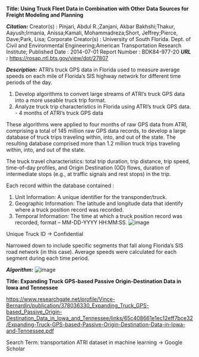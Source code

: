 **Title: Using Truck Fleet Data in Combination with Other Data Sources for Freight Modeling and Planning**

***Citation:*** Creator(s) : Pinjari, Abdul R.;Zanjani, Akbar Bakhshi;Thakur, Aayush;Irmania, Anissa;Kamali, Mohammadreza;Short, Jeffrey;Pierce, Dave;Park, Lisa;
Corporate Creator(s) : University of South Florida. Dept. of Civil and Environmental Engineering;American Transportation Research Institute;
Published Date : 2014-07-01
Report Number : BDK84-977-20
***URL :*** https://rosap.ntl.bts.gov/view/dot/27807

***Description:***
ATRI’s truck GPS data in Florida used to measure average speeds on each mile of Florida’s SIS highway network for different time periods of the day. 

1. Develop algorithms to convert large streams of ATRI’s truck GPS data into a more useable truck trip format.
2. Analyze truck trip characteristics in Florida using ATRI’s truck GPS data. - 4 months of ATRI’s truck GPS data

These algorithms were applied to four months of raw GPS data from ATRI, comprising a total of 145 million raw GPS data records, to develop a large database of truck trips traveling within, into, and out of the state. The resulting database comprised more than 1.2
million truck trips traveling within, into, and out of the state. 

The truck travel characteristics: total trip duration, trip distance, trip speed, time-of-day profiles, and Origin Destination (OD) flows, duration of intermediate stops (e.g., at traffic signals and rest stops) in the trip.

Each record within the database contained :
1. Unit Information: A unique identifier for the transponder/truck.
2. Geographic Information: The latitude and longitude data that identify where a truck position record was recorded.
3. Temporal Information: The time at which a truck position record was recorded, format – MM-DD-YYYY HH:MM:SS.
![image](https://github.com/shradha125/TBD-Center-Freight-Data-Research-Project/assets/69496783/fd267b92-2456-4f5f-b498-05d9a281173d)

Unique Truck ID -> Confidential

Narrowed down to include specific segments that fall along Florida’s SIS road network (in this case).
Average speeds were calculated for each segment during each time period.

***Algorithm:***
![image](https://github.com/shradha125/TBD-Center-Freight-Data-Research-Project/assets/69496783/b6c60992-bd97-4f52-b064-c922ee631f81)


**Title: Expanding Truck GPS-based Passive Origin-Destination Data in Iowa and Tennessee**

https://www.researchgate.net/profile/Vince-Bernardin/publication/378036330_Expanding_Truck_GPS-based_Passive_Origin-Destination_Data_in_Iowa_and_Tennessee/links/65c408661e1ec12eff7bce32/Expanding-Truck-GPS-based-Passive-Origin-Destination-Data-in-Iowa-and-Tennessee.pdf


Search Term: transportation ATRI dataset in machine learning -> Google Scholar
